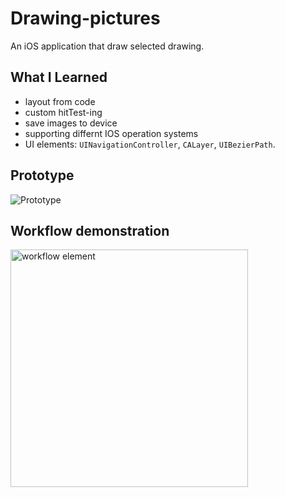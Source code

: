 # Drawing-pictures

An iOS application that draw selected drawing.

## What I Learned
 - layout from code
 - custom hitTest-ing
 - save images to device
 - supporting differnt IOS operation systems
 - UI elements: `UINavigationController`, `CALayer`, `UIBezierPath`.

 ## Prototype
 ![Prototype](https://user-images.githubusercontent.com/16354030/150647422-12c57106-f62e-4137-872c-b80cc115ff97.png)
 
 ## Workflow demonstration
  <img alt="workflow element" src="ForReadmeFiles/DrawingPictures app demo.gif" width="380" />
